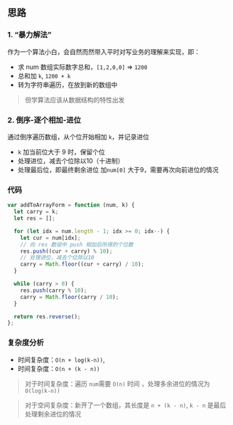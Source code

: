 ## 思路

### 1. “暴力解法”

作为一个算法小白，会自然而然带入平时对写业务的理解来实现，即：
- 求 num 数组实际数字总和，`[1,2,0,0]` => `1200`
- 总和加 `k`, `1200 + k`
- 转为字符串遍历，在放到新的数组中

> 但学算法应该从数据结构的特性出发

### 2. 倒序-逐个相加-进位

通过倒序遍历数组，从个位开始相加 `k`，并记录进位
-  `k` 加当前位大于 9 时，保留个位
- 处理进位，减去个位除以10（十进制）
- 处理最后位，即最终剩余进位 加`num[0]` 大于9，需要再次向前进位的情况

### 代码
```js
var addToArrayForm = function (num, k) {
  let carry = k;
  let res = [];

  for (let idx = num.length - 1; idx >= 0; idx--) {
    let cur = num[idx];
    // 向 res 数组中 push 相加后所得的个位数
    res.push((cur + carry) % 10);
    // 处理进位，减去个位除以10
    carry = Math.floor((cur + carry) / 10);
  }

  while (carry > 0) {
    res.push(carry % 10);
    carry = Math.floor(carry / 10);
  }

  return res.reverse();
};

```

### 复杂度分析

- 时间复杂度：`O(n + log(k-n))`,
- 时间复杂度：`O(n + (k - n))`

> 对于时间复杂度：遍历 `num`需要 `O(n)` 时间 ，处理多余进位的情况为`O(log(k-n))`

> 对于空间复杂度：新开了一个数组，其长度是 `n + (k - n)`, `k - n` 是最后处理剩余进位的情况

